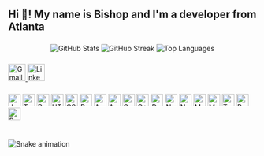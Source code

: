 <h2 align="left">Hi 👋! My name is Bishop and I'm a developer from Atlanta</h2>

###

<div align="center" style="max-width: 100%;">
  <img src="https://github-readme-stats.vercel.app/api?username=bishopower&show_icons=true&include_all_commits=true&count_private=true&theme=dracula" style="max-width: 100%; height: auto;" alt="GitHub Stats" />
  <img src="https://streak-stats.demolab.com?user=bishopower&theme=dracula" style="max-width: 100%; height: auto;" alt="GitHub Streak" />
  <img src="https://github-readme-stats.vercel.app/api/top-langs?username=bishopower&layout=compact&langs_count=5&theme=dracula" style="max-width: 100%; height: auto;" alt="Top Languages" />
</div>

###

<div align="left">
  <a href="mailto:bishop@akiliuniverse.org" target="_blank">
    <img src="https://img.shields.io/static/v1?message=Gmail&logo=gmail&label=&color=D14836&logoColor=white&style=for-the-badge" height="35" alt="Gmail" />
  </a>
  <a href="https://www.linkedin.com/in/bishop-g-010350291/" target="_blank">
    <img src="https://img.shields.io/static/v1?message=LinkedIn&logo=linkedin&label=&color=0077B5&logoColor=white&style=for-the-badge" height="35" alt="LinkedIn" />
  </a>
</div>

###

<div align="left">
  <img src="https://cdn.jsdelivr.net/gh/devicons/devicon/icons/javascript/javascript-original.svg" height="25" alt="JavaScript" />
  <img src="https://cdn.jsdelivr.net/gh/devicons/devicon/icons/typescript/typescript-original.svg" height="25" alt="TypeScript" />
  <img src="https://cdn.jsdelivr.net/gh/devicons/devicon/icons/react/react-original.svg" height="25" alt="React" />
  <img src="https://cdn.jsdelivr.net/gh/devicons/devicon/icons/html5/html5-original.svg" height="25" alt="HTML5" />
  <img src="https://cdn.jsdelivr.net/gh/devicons/devicon/icons/css3/css3-original.svg" height="25" alt="CSS3" />
  <img src="https://cdn.jsdelivr.net/gh/devicons/devicon/icons/python/python-original.svg" height="25" alt="Python" />
  <img src="https://cdn.jsdelivr.net/gh/devicons/devicon/icons/amazonwebservices/amazonwebservices-line-wordmark.svg" height="25" alt="AWS" />
  <img src="https://cdn.jsdelivr.net/gh/devicons/devicon/icons/anaconda/anaconda-original.svg" height="25" alt="Anaconda" />
  <img src="https://cdn.jsdelivr.net/gh/devicons/devicon/icons/c/c-original.svg" height="25" alt="C" />
  <img src="https://cdn.jsdelivr.net/gh/devicons/devicon/icons/cplusplus/cplusplus-original.svg" height="25" alt="C++" />
  <img src="https://cdn.jsdelivr.net/gh/devicons/devicon/icons/docker/docker-original.svg" height="25" alt="Docker" />
  <img src="https://cdn.jsdelivr.net/gh/devicons/devicon/icons/nodejs/nodejs-original.svg" height="25" alt="Node.js" />
  <img src="https://cdn.jsdelivr.net/gh/devicons/devicon/icons/nextjs/nextjs-original.svg" height="25" alt="Next.js" />
  <img src="https://cdn.jsdelivr.net/gh/devicons/devicon/icons/mongodb/mongodb-original.svg" height="25" alt="MongoDB" />
  <img src="https://cdn.jsdelivr.net/gh/devicons/devicon/icons/mysql/mysql-original.svg" height="25" alt="MySQL" />
  <img src="https://cdn.jsdelivr.net/gh/devicons/devicon/icons/tensorflow/tensorflow-original.svg" height="25" alt="TensorFlow" />
  <img src="https://cdn.jsdelivr.net/gh/devicons/devicon/icons/pytorch/pytorch-original.svg" height="25" alt="PyTorch" />
  <img src="https://cdn.jsdelivr.net/gh/devicons/devicon/icons/rust/rust-original.svg" height="25" alt="Rust" />
</div>

###

<br clear="both">

<img src="https://raw.githubusercontent.com/bishopower/bishopower/output/snake.svg" alt="Snake animation" style="max-width: 100%; height: auto;" />

###
